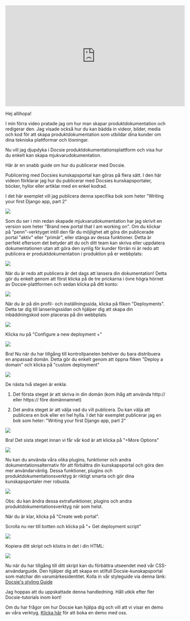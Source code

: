 <iframe width="560" height="315" src="https://www.youtube.com/embed/jeJ0yJn5R4c" title="YouTube video player" frameborder="0" allow="accelerometer; autoplay; clipboard-write; encrypted-media; gyroscope; picture-in-picture" allowfullscreen></iframe>

Hej allihopa!

I min förra video pratade jag om hur man skapar produktdokumentation och redigerar den. Jag visade också hur du kan bädda in videor, bilder, media och kod för att skapa produktdokumentation som utbildar dina kunder om dina tekniska plattformar och lösningar.

Nu vill jag djupdyka i Docsie produktdokumentationsplattform och visa hur du enkelt kan skapa mjukvarudokumentation.

Här är en snabb guide om hur du publicerar med Docsie.

Publicering med Docsies kunskapsportal kan göras på flera sätt. I den här videon förklarar jag hur du publicerar med Docsies kunskapsportaler, böcker, hyllor eller artiklar med en enkel kodrad.

I det här exemplet vill jag publicera denna specifika bok som heter "Writing your first Django app, part 2"



![](https://cdn.docsie.io/workspace_WxPJSQ5gsES8Bzjxy/doc_ydgtE07E6Rp4AMmKv/file_vghRPvDGV9FcXW5sq/boo_IPAeUSAJvs2JsOCoT/8baf35b2-88ce-eb21-1eca-e13454c076beimage.png)



Som du ser i min redan skapade mjukvarudokumentation har jag skrivit en version som heter "Brand new portal that I am working on". Om du klickar på "penn"-verktyget intill den får du möjlighet att göra din publicerade portal "aktiv" eller "primär", eller stänga av dessa funktioner. Detta är perfekt eftersom det betyder att du och ditt team kan skriva eller uppdatera dokumentationen utan att göra den synlig för kunder förrän ni är redo att publicera er produktdokumentation i produktion på er webbplats:



![](https://cdn.docsie.io/workspace_WxPJSQ5gsES8Bzjxy/doc_ydgtE07E6Rp4AMmKv/file_Wpue5g2itHdkeHQWH/boo_IPAeUSAJvs2JsOCoT/e1957632-a49c-efea-8206-7ea31886a8dcimage.png)

När du är redo att publicera är det dags att lansera din dokumentation! Detta gör du enkelt genom att först klicka på de tre prickarna i övre högra hörnet av Docsie-plattformen och sedan klicka på ditt konto:



![](https://cdn.docsie.io/workspace_WxPJSQ5gsES8Bzjxy/doc_ydgtE07E6Rp4AMmKv/file_Vyh10Vht9p5HgACri/boo_IPAeUSAJvs2JsOCoT/cc784b29-8edd-ade4-807c-cb6a30b61998image.png)

När du är på din profil- och inställningssida, klicka på fliken "Deployments". Detta tar dig till lanseringssidan och hjälper dig att skapa din inbäddningskod som placeras på din webbplats.



![](https://cdn.docsie.io/workspace_WxPJSQ5gsES8Bzjxy/doc_ydgtE07E6Rp4AMmKv/file_FOdT3hJo8ygjq6lYH/boo_IPAeUSAJvs2JsOCoT/ed142930-2a7b-b56c-0ccf-3183c6191179image.png)

Klicka nu på "Configure a new deployment +" 



![](https://cdn.docsie.io/workspace_WxPJSQ5gsES8Bzjxy/doc_ydgtE07E6Rp4AMmKv/file_vbyck51UPHrWOVomu/boo_IPAeUSAJvs2JsOCoT/c3affc72-9cdd-b8ee-4c51-5798f54e5688image.png)



Bra! Nu när du har tillgång till kontrollpanelen behöver du bara distribuera en anpassad domän. Detta gör du enkelt genom att öppna fliken "Deploy a domain" och klicka på "custom deployment"

![](https://cdn.docsie.io/workspace_WxPJSQ5gsES8Bzjxy/doc_ydgtE07E6Rp4AMmKv/file_Xlx7uCVpKiy3TJbaI/boo_IPAeUSAJvs2JsOCoT/30f5281a-702a-9bd4-a926-9440f1aaef22image.png)

De nästa två stegen är enkla:

1. Det första steget är att skriva in din domän (kom ihåg att använda http:// eller https:// före domännamnet)

2. Det andra steget är att välja vad du vill publicera. Du kan välja att publicera en bok eller en hel hylla. I det här exemplet publicerar jag en bok som heter: "Writing your first Django app, part 2"



![](https://cdn.docsie.io/workspace_WxPJSQ5gsES8Bzjxy/doc_ydgtE07E6Rp4AMmKv/file_Tac6kZ9pjFovGo8Ut/boo_IPAeUSAJvs2JsOCoT/2d5ad6d7-27fc-c487-f6bc-b97d7f1be44aimage.png)

Bra! Det sista steget innan vi får vår kod är att klicka på "+More Options"



![](https://cdn.docsie.io/workspace_WxPJSQ5gsES8Bzjxy/doc_ydgtE07E6Rp4AMmKv/file_OrYP2ugvhlurWxfbJ/boo_IPAeUSAJvs2JsOCoT/390a98c1-f554-9ae3-7e09-8faed42d93a2image.png)



Nu kan du använda våra olika plugins, funktioner och andra dokumentationsalternativ för att förbättra din kunskapsportal och göra den mer användarvänlig. Dessa funktioner, plugins och produktdokumentationsverktyg är riktigt smarta och gör dina kunskapsportaler mer robusta.



![](https://cdn.docsie.io/workspace_WxPJSQ5gsES8Bzjxy/doc_ydgtE07E6Rp4AMmKv/file_Wy76iK9zPT84NoPdu/boo_IPAeUSAJvs2JsOCoT/ed41417e-41dc-cffc-161a-4ffa182d3796image.png)

Obs: du kan ändra dessa extrafunktioner, plugins och andra produktdokumentationsverktyg när som helst.

När du är klar, klicka på "Create web portal".

Scrolla nu ner till botten och klicka på "+ Get deployment script"



![](https://cdn.docsie.io/workspace_WxPJSQ5gsES8Bzjxy/doc_ydgtE07E6Rp4AMmKv/file_Lv7JtNkP26EPzxBTw/boo_IPAeUSAJvs2JsOCoT/6196219b-ddb3-55b8-d15f-3b08276ebbc2image.png)

Kopiera ditt skript och klistra in det i din HTML:



![](https://cdn.docsie.io/workspace_WxPJSQ5gsES8Bzjxy/doc_ydgtE07E6Rp4AMmKv/file_C7q3zLB0gXrf4HObS/boo_IPAeUSAJvs2JsOCoT/550abafc-23f2-e1f3-138a-7435eca30e4fimage.png)

Nu när du har tillgång till ditt skript kan du förbättra utseendet med vår CSS-användarguide. Den hjälper dig att skapa en stilfull Docsie-kunskapsportal som matchar din varumärkesidentitet. Kolla in vår styleguide via denna länk: [Docsie's styling Guide](https://help.docsie.io/?doc=/publish-documentation-portal/docsie-styling-guide/base-style/)

Jag hoppas att du uppskattade denna handledning. Håll utkik efter fler Docsie-tutorials inom kort!

Om du har frågor om hur Docsie kan hjälpa dig och vill att vi visar en demo av våra verktyg, [Klicka här](https://www.docsie.io/demo/) för att boka en demo med oss.
